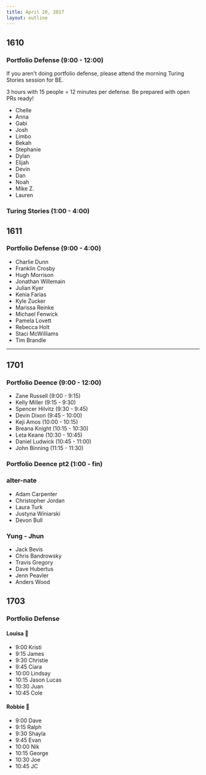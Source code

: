 ```yaml
---
title: April 20, 2017
layout: outline
---
```


## 1610

### Portfolio Defense (9:00 - 12:00)
If you aren't doing portfolio defense, please attend the morning Turing Stories session for BE.

3 hours with 15 people = 12 minutes per defense. Be prepared with open PRs ready!

* Chelle
* Anna
* Gabi
* Josh
* Limbo
* Bekah
* Stephanie
* Dylan
* Elijah
* Devin
* Dan
* Noah
* Mike Z.
* Lauren

### Turing Stories (1:00 - 4:00)

## 1611

### Portfolio Defense (9:00 - 4:00)  

- Charlie Dunn  
- Franklin Crosby  
- Hugh Morrison  
- Jonathan Willemain  
- Julian Kyer  
- Kenia Farias  
- Kyle Zucker  
- Marissa Reinke  
- Michael Fenwick  
- Pamela Lovett  
- Rebecca Holt  
- Staci McWilliams  
- Tim Brandle  

-----------------------------------------------

## 1701

### Portfolio Deence (9:00 - 12:00)

* Zane Russell (9:00 - 9:15)
* Kelly Miller (9:15 - 9:30)
* Spencer Hilvitz (9:30 - 9:45)
* Devin Dixon (9:45 - 10:00)
* Keji Amos (10:00 - 10:15)
* Breana Knight (10:15 - 10:30)
* Leta Keane (10:30 - 10:45)
* Daniel Ludwick (10:45 - 11:00)
* John Binning (11:15 - 11:30)

### Portfolio Deence pt2 (1:00 - fin)

### alter-nate

* Adam Carpenter
* Christopher Jordan
* Laura Turk
* Justyna Winiarski  
* Devon Bull

### Yung - Jhun

* Jack Bevis
* Chris Bandrowsky
* Travis Gregory
* Dave Hubertus
* Jenn Peavler
* Anders Wood

## 1703

### Portfolio Defense

#### Louisa :hear_no_evil:

- 9:00 Kristi
- 9:15 James
- 9:30 Christie
- 9:45 Ciara
- 10:00 Lindsay
- 10:15 Jason Lucas
- 10:30 Juan
- 10:45 Cole

#### Robbie :speak_no_evil:

- 9:00 Dave
- 9:15 Ralph
- 9:30 Shayla
- 9:45 Evan
- 10:00 Nik
- 10:15 George
- 10:30 Joe
- 10:45 JC
